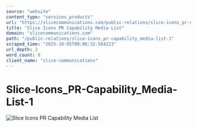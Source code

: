 ```yaml
---
source: "website"
content_type: "services_products"
url: "https://slicecommunications.com/public-relations/slice-icons_pr-capability_media-list-1"
title: "Slice Icons PR Capability Media List"
domain: "slicecommunications.com"
path: "/public-relations/slice-icons_pr-capability_media-list-1"
scraped_time: "2025-10-05T00:06:32.564223"
url_depth: 2
word_count: 8
client_name: "slice-communications"
---
```


# Slice-Icons_PR-Capability_Media-List-1

![Slice Icons PR Capability Media List](https://slicecommunications.com/wp-content/uploads/2021/10/Slice-Icons_PR-Capability_Media-List-1.png)
